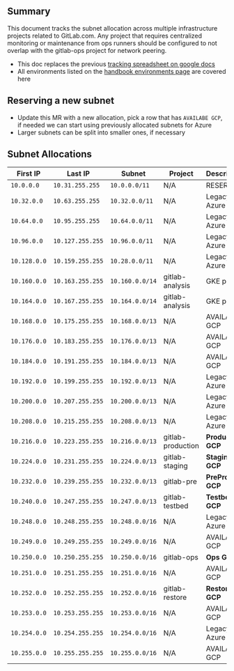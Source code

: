 ## Summary

This document tracks the subnet allocation across multiple infrastructure
projects related to GitLab.com. Any project that requires centralized monitoring
or maintenance from ops runners should be configured to not overlap with the 
gitlab-ops project for network peering.

* This doc replaces the previous [tracking spreadsheet on google docs](https://docs.google.com/spreadsheets/d/1l-Oxx8dqHqGnrQ23iVP9XGYariFGPFDuZkqFj4KOe5A/edit#gid=0)
* All environments listed on the [handbook environments page](https://about.gitlab.com/handbook/engineering/infrastructure/environments/) are covered here

## Reserving a new subnet

- Update this MR with a new allocation, pick a row that has `AVAILABE GCP`, if
  needed we can start using previously allocated subnets for Azure
- Larger subnets can be split into smaller ones, if necessary

## Subnet Allocations

| First IP | Last IP | Subnet | Project | Description
| -------  | ------  | -----  | ------  | --------
| `10.0.0.0`      | `10.31.255.255`    | `10.0.0.0/11`    | N/A              | RESERVED
| `10.32.0.0`     | `10.63.255.255`    | `10.32.0.0/11`   | N/A              | Legacy Azure
| `10.64.0.0`     | `10.95.255.255`    | `10.64.0.0/11`   | N/A              | Legacy Azure
| `10.96.0.0`     | `10.127.255.255`   | `10.96.0.0/11`   | N/A              | Legacy Azure
| `10.128.0.0`    | `10.159.255.255`   | `10.28.0.0/11`   | N/A              | Legacy Azure
| `10.160.0.0`    | `10.163.255.255`   | `10.160.0.0/14`  | gitlab-analysis              | GKE pods
| `10.164.0.0`    | `10.167.255.255`   | `10.164.0.0/14`  | gitlab-analysis              | GKE pods
| `10.168.0.0`    | `10.175.255.255`   | `10.168.0.0/13`  | N/A              | AVAILABLE GCP
| `10.176.0.0`    | `10.183.255.255`   | `10.176.0.0/13`  | N/A              | AVAILABLE GCP
| `10.184.0.0`    | `10.191.255.255`   | `10.184.0.0/13`  | N/A              | AVAILABLE GCP
| `10.192.0.0`    | `10.199.255.255`   | `10.192.0.0/13`  | N/A              | Legacy Azure
| `10.200.0.0`    | `10.207.255.255`   | `10.200.0.0/13`  | N/A              | Legacy Azure
| `10.208.0.0`    | `10.215.255.255`   | `10.208.0.0/13`  | N/A              | Legacy Azure
| `10.216.0.0`    | `10.223.255.255`   | `10.216.0.0/13`  | gitlab-production| **Production GCP**
| `10.224.0.0`    | `10.231.255.255`   | `10.224.0.0/13`  | gitlab-staging   | **Staging GCP**
| `10.232.0.0`    | `10.239.255.255`   | `10.232.0.0/13`  | gitlab-pre       | **PreProd GCP**
| `10.240.0.0`    | `10.247.255.255`   | `10.247.0.0/13`  | gitlab-testbed   | **Testbed GCP**
| `10.248.0.0`    | `10.248.255.255`   | `10.248.0.0/16`  | N/A              | Legacy Azure
| `10.249.0.0`    | `10.249.255.255`   | `10.249.0.0/16`  | N/A              | AVAILABLE GCP
| `10.250.0.0`    | `10.250.255.255`   | `10.250.0.0/16`  | gitlab-ops       | **Ops GCP**
| `10.251.0.0`    | `10.251.255.255`   | `10.251.0.0/16`  | N/A              | AVAILABLE GCP
| `10.252.0.0`    | `10.252.255.255`   | `10.252.0.0/16`  | gitlab-restore   | **Restore GCP**
| `10.253.0.0`    | `10.253.255.255`   | `10.253.0.0/16`  | N/A              | AVAILABLE GCP
| `10.254.0.0`    | `10.254.255.255`   | `10.254.0.0/16`  | N/A              | Legacy Azure
| `10.255.0.0`    | `10.255.255.255`   | `10.255.0.0/16`  | N/A              | AVAILABLE GCP
